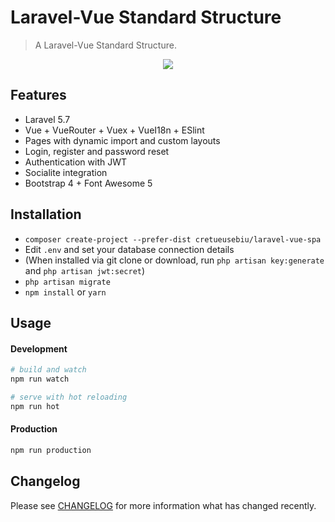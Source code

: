 # Laravel-Vue Standard Structure

> A Laravel-Vue Standard Structure.

<p align="center">
<img src="https://i.imgur.com/NHFTsGt.png">
</p>

## Features

-   Laravel 5.7
-   Vue + VueRouter + Vuex + VueI18n + ESlint
-   Pages with dynamic import and custom layouts
-   Login, register and password reset
-   Authentication with JWT
-   Socialite integration
-   Bootstrap 4 + Font Awesome 5

## Installation

-   `composer create-project --prefer-dist cretueusebiu/laravel-vue-spa`
-   Edit `.env` and set your database connection details
-   (When installed via git clone or download, run `php artisan key:generate` and `php artisan jwt:secret`)
-   `php artisan migrate`
-   `npm install` or `yarn`

## Usage

#### Development

```bash
# build and watch
npm run watch

# serve with hot reloading
npm run hot
```

#### Production

```bash
npm run production
```

## Changelog

Please see [CHANGELOG](CHANGELOG.md) for more information what has changed recently.
